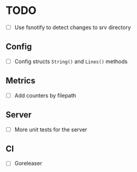 # TODO

- [ ] Use fsnotify to detect changes to srv directory

## Config

- [ ] Config structs `String()` and `Lines()` methods

## Metrics

- [ ] Add counters by filepath

## Server

- [ ] More unit tests for the server

## CI

- [ ] Goreleaser
